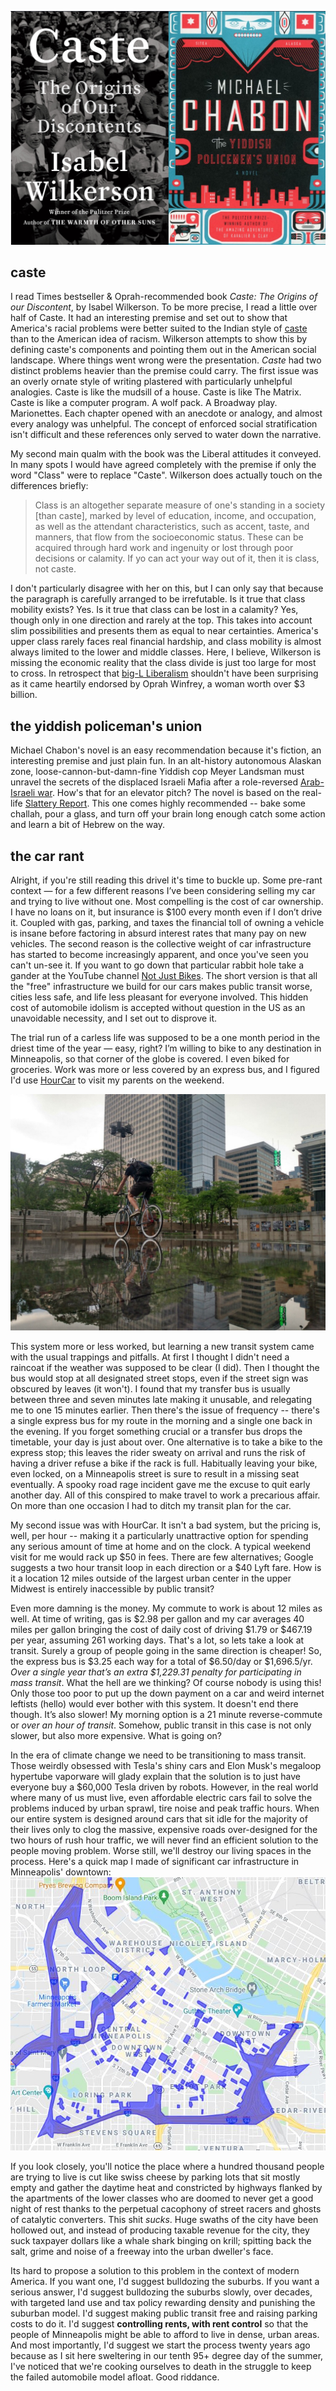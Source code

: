 ![Covers](books.jpg)

## caste
I read Times bestseller & Oprah-recommended book *Caste: The Origins of our Discontent*, by Isabel Wilkerson. To be more precise, I read a little over half of Caste. It had an interesting premise and set out to show that America's racial problems were better suited to the Indian style of [caste](https://en.wikipedia.org/wiki/Caste) than to the American idea of racism. Wilkerson attempts to show this by defining caste's components and pointing them out in the American social landscape. Where things went wrong were the presentation. *Caste* had two distinct problems heavier than the premise could carry. The first issue was an overly ornate style of writing plastered with particularly unhelpful analogies. Caste is like the mudsill of a house. Caste is like The Matrix. Caste is like a computer program. A wolf pack. A Broadway play. Marionettes. Each chapter opened with an anecdote or analogy, and almost every analogy was unhelpful. The concept of enforced social stratification isn't difficult and these references only served to water down the narrative. 

My second main qualm with the book was the Liberal attitudes it conveyed. In many spots I would have agreed completely with the premise if only the word "Class" were to replace "Caste". Wilkerson does actually touch on the differences briefly:

> Class is an altogether separate measure of one's standing in a society [than caste], marked by level of education, income, and occupation, as well as the attendant characteristics, such as accent, taste, and manners, that flow from the socioeconomic status. These can be acquired through hard work and ingenuity or lost through poor decisions or calamity. If yo can act your way out of it, then it is class, not caste.

I don't particularly disagree with her on this, but I can only say that because the paragraph is carefully arranged to be irrefutable. Is it true that class mobility exists? Yes. Is it true that class can be lost in a calamity? Yes, though only in one direction and rarely at the top. This takes into account slim possibilities and presents them as equal to near certainties. America's upper class rarely faces real financial hardship, and class mobility is almost always limited to the lower and middle classes. Here, I believe, Wilkerson is missing the economic reality that the class divide is just too large for most to cross. In retrospect that [big-L Liberalism](https://en.wikipedia.org/wiki/Liberalism) shouldn't have been surprising as it came heartily endorsed by Oprah Winfrey, a woman worth over $3 billion.

## the yiddish policeman's union
Michael Chabon's novel is an easy recommendation because it's fiction, an interesting premise and just plain fun. In an alt-history autonomous Alaskan zone, loose-cannon-but-damn-fine Yiddish cop Meyer Landsman must unravel the secrets of the displaced Israeli Mafia after a role-reversed [Arab-Israeli war](https://en.wikipedia.org/wiki/Arab%E2%80%93Israeli_conflict). How's that for an elevator pitch? The novel is based on the real-life [Slattery Report](https://en.wikipedia.org/wiki/Slattery_Report). This one comes highly recommended -- bake some challah, pour a glass, and turn off your brain long enough catch some action and learn a bit of Hebrew on the way.

## the car rant
Alright, if you're still reading this drivel it's time to buckle up. Some pre-rant context — for a few different reasons I’ve been considering selling my car and trying to live without one. Most compelling is the cost of car ownership. I have no loans on it, but insurance is $100 every month even if I don’t drive it. Coupled with gas, parking, and taxes the financial toll of owning a vehicle is insane before factoring in absurd interest rates that many pay on new vehicles. The second reason is the collective weight of car infrastructure has started to become increasingly apparent, and once you've seen you can't un-see it. If you want to go down that particular rabbit hole take a gander at the YouTube channel [Not Just Bikes](https://www.youtube.com/channel/UC0intLFzLaudFG-xAvUEO-A). The short version is that all the "free" infrastructure we build for our cars makes public transit worse, cities less safe, and life less pleasant for everyone involved. This hidden cost of automobile idolism is accepted without question in the US as an unavoidable necessity, and I set out to disprove it.

The trial run of a carless life was supposed to be a one month period in the driest time of the year — easy, right? I’m willing to bike to any destination in Minneapolis, so that corner of the globe is covered. I even biked for groceries. Work was more or less covered by an express bus, and I figured I'd use [HourCar](https://hourcar.org/) to visit my parents on the weekend.

![Photo of the author reflected Peavy Plaza -- PC: Adrian](bike.jpg)

This system more or less worked, but learning a new transit system came with the usual trappings and pitfalls. At first I thought I didn't need a raincoat if the weather was supposed to be clear (I did). Then I thought the bus would stop at all designated street stops, even if the street sign was obscured by leaves (it won't). I found that my transfer bus is usually between three and seven minutes late making it unusable, and relegating me to one 15 minutes earlier. Then there's the issue of frequency -- there's a single express bus for my route in the morning and a single one back in the evening. If you forget something crucial or a transfer bus drops the timetable, your day is just about over. One alternative is to take a bike to the express stop; this leaves the rider sweaty on arrival and runs the risk of having a driver refuse a bike if the rack is full. Habitually leaving your bike, even locked, on a Minneapolis street is sure to result in a missing seat eventually. A spooky road rage incident gave me the excuse to quit early another day. All of this conspired to make travel to work a precarious affair. On more than one occasion I had to ditch my transit plan for the car.

My second issue was with HourCar. It isn't a bad system, but the pricing is, well, per hour -- making it a particularly unattractive option for spending any serious amount of time at home and on the clock. A typical weekend visit for me would rack up $50 in fees. There are few alternatives; Google suggests a two hour transit loop in each direction or a $40 Lyft fare. How is it a location 12 miles outside of the largest urban center in the upper Midwest is entirely inaccessible by public transit?

Even more damning is the money. My commute to work is about 12 miles as well. At time of writing, gas is $2.98 per gallon and my car averages 40 miles per gallon bringing the cost of daily cost of driving $1.79 or $467.19 per year, assuming 261 working days. That's a lot, so lets take a look at transit. Surely a group of people going in the same direction is cheaper! So, the express bus is $3.25 each way for a total of $6.50/day or $1,696.5/yr. *Over a single year that’s an extra $1,229.31 penalty for participating in mass transit*. What the hell are we thinking? Of course nobody is using this! Only those too poor to put up the down payment on a car and weird internet leftists (hello) would ever bother with this system. It doesn't end there though. It’s also slower! My morning option is a 21 minute reverse-commute or *over an hour of transit*. Somehow, public transit in this case is not only slower, but also more expensive. What is going on?

In the era of climate change we need to be transitioning to mass transit. Those weirdly obsessed with Tesla's shiny cars and Elon Musk's megaloop hypertube vaporware will glady explain that the solution is to just have everyone buy a $60,000 Tesla driven by robots. However, in the real world where many of us must live, even affordable electric cars fail to solve the problems induced by urban sprawl, tire noise and peak traffic hours. When our entire system is designed around cars that sit idle for the majority of their lives only to clog the massive, expensive roads over-designed for the two hours of rush hour traffic, we will never find an efficient solution to the people moving problem. Worse still, we'll destroy our living spaces in the process. Here's a quick map I made of significant car infrastructure in Minneapolis' downtown:
![Central Minneapolis with highways and parking ramps in blue](mpls_parking.jpg)

If you look closely, you'll notice the place where a hundred thousand people are trying to live is cut like swiss cheese by parking lots that sit mostly empty and gather the daytime heat and constricted by highways flanked by the apartments of the lower classes who are doomed to never get a good night of rest thanks to the perpetual cacophony of street racers and ghosts of catalytic converters. This shit *sucks*. Huge swaths of the city have been hollowed out, and instead of producing taxable revenue for the city, they suck taxpayer dollars like a whale shark binging on krill; spitting back the salt, grime and noise of a freeway into the urban dweller's face.

Its hard to propose a solution to this problem in the context of modern America. If you want one, I'd suggest bulldozing the suburbs. If you want a serious answer, I'd suggest bulldozing the suburbs slowly, over decades, with targeted land use and tax policy rewarding density and punishing the suburban model. I'd suggest making public transit free and raising parking costs to do it. I'd suggest **controlling rents, with rent control** so that the people of Minneapolis might be able to afford to live in dense, urban areas. And most importantly, I'd suggest we start the process twenty years ago because as I sit here sweltering in our tenth 95+ degree day of the summer, I've noticed that we're cooking ourselves to death in the struggle to keep the failed automobile model afloat. Good riddance.